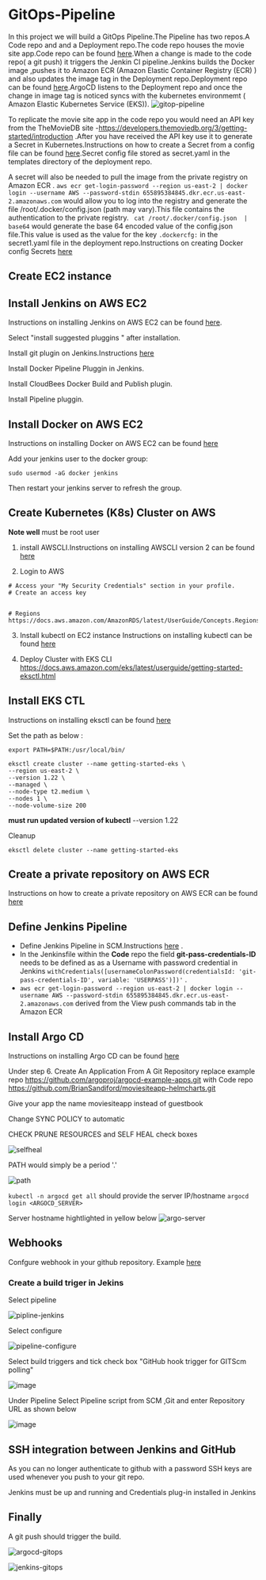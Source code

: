 
# GitOps-Pipeline
In this project we will build a GitOps Pipeline.The Pipeline has two repos.A Code repo and and a Deployment repo.The code repo houses the movie site app.Code repo can be found [here](https://github.com/BrianSandiford/moviesiteapp).When a change is made to the code repo( a git push) it triggers the Jenkin CI pipeline.Jenkins builds the Docker image ,pushes it to Amazon ECR (Amazon Elastic Container Registry (ECR) ) and also updates the image tag in the Deployment repo.Deployment repo can be found [here](https://github.com/BrianSandiford/moviesiteapp-helmcharts).ArgoCD listens to the Deployment repo and once the change in image tag is noticed syncs with the kubernetes environmemt ( Amazon Elastic Kubernetes Service (EKS)).
![gitop-pipeline](https://user-images.githubusercontent.com/67350852/178124160-9e8067a0-df59-4a85-b355-09939f4cbd93.jpeg)


To replicate the movie site app in the code repo you would need an API key from the TheMovieDB site -https://developers.themoviedb.org/3/getting-started/introduction .After you have received the API key use it to generate a Secret in Kubernetes.Instructions on how to create a Secret from a config file can be found [here](https://kubernetes.io/docs/tasks/configmap-secret/managing-secret-using-config-file/).Secret config file stored as secret.yaml in the templates directory of the deployment repo.

A secret will also be needed to pull the image from the private registry on Amazon ECR . `aws ecr get-login-password --region us-east-2 | docker login --username AWS --password-stdin 655895384845.dkr.ecr.us-east-2.amazonaws.com` would allow you to log into the registry and generate the file /root/.docker/config.json (path may vary).This file contains the authentication to the private registry.
` cat /root/.docker/config.json  | base64` would generate the base 64 encoded value of the config.json file.This value is used as the value for the key `.dockercfg:` in the secret1.yaml file in the deployment repo.Instructions on creating Docker config Secrets [here](https://kubernetes.io/docs/concepts/configuration/secret/#docker-config-secrets)

## Create EC2 instance

##  Install Jenkins on AWS EC2
Instructions on installing Jenkins on AWS EC2 can be found [here](https://github.com/yankils/Simple-DevOps-Project/blob/master/Jenkins/Jenkins_Installation.MD#install-jenkins-on-aws-ec2). 

Select "install suggested pluggins " after installation.

Install git plugin on Jenkins.Instructions [here](https://github.com/yankils/Simple-DevOps-Project/blob/master/Jenkins/Git_plugin_install.MD)

Install Docker Pipeline Pluggin in Jenkins.

Install CloudBees Docker Build and Publish plugin.

Install Pipeline pluggin.

## Install Docker on AWS EC2

Instructions on installing Docker on AWS EC2 can be found [here](https://docs.aws.amazon.com/AmazonECS/latest/developerguide/docker-basics.html)

Add your jenkins user to the docker group:
``` 
sudo usermod -aG docker jenkins
```
Then restart your jenkins server to refresh the group.

## Create Kubernetes (K8s) Cluster on AWS

**Note well** must be root user

1. install AWSCLI.Instructions on installing AWSCLI version 2 can be found [here](https://docs.aws.amazon.com/cli/latest/userguide/install-cliv2.html)

2. Login to AWS 

``` 
# Access your "My Security Credentials" section in your profile. 
# Create an access key


# Regions
https://docs.aws.amazon.com/AmazonRDS/latest/UserGuide/Concepts.RegionsAndAvailabilityZones.html

```

3. Install kubectl on EC2 instance 
Instructions on installing kubectl can be found [here](https://docs.aws.amazon.com/eks/latest/userguide/install-kubectl.html)

4. Deploy Cluster with EKS CLI  https://docs.aws.amazon.com/eks/latest/userguide/getting-started-eksctl.html 
## Install EKS CTL

Instructions on installing eksctl can be found [here](https://docs.amazonaws.cn/en_us/eks/latest/userguide/eksctl.html)

Set the path as below :
```
export PATH=$PATH:/usr/local/bin/
```
```
eksctl create cluster --name getting-started-eks \
--region us-east-2 \
--version 1.22 \
--managed \
--node-type t2.medium \
--nodes 1 \
--node-volume-size 200 
```
**must run updated version of kubectl** --version 1.22

Cleanup
```
eksctl delete cluster --name getting-started-eks
```

## Create a private repository on AWS ECR

Instructions on how to create a private repository on AWS ECR can be found  [here](https://www.youtube.com/watch?v=vWSRWpOPHws)

## Define Jenkins Pipeline
- Define Jenkins Pipeline in SCM.Instructions [here](https://www.jenkins.io/doc/book/pipeline/getting-started/#through-the-classic-ui)
.
- In the Jenkinsfile within the **Code** repo the field **git-pass-credentials-ID** needs to be defined as as a Username with password credential in Jenkins `withCredentials([usernameColonPassword(credentialsId: 'git-pass-credentials-ID', variable: 'USERPASS')])'` 
.
- `aws ecr get-login-password --region us-east-2 | docker login --username AWS --password-stdin 655895384845.dkr.ecr.us-east-2.amazonaws.com` derived from the View push commands tab in the Amazon ECR
## Install Argo CD
Instructions on installing Argo CD can be found [here](https://argo-cd.readthedocs.io/en/stable/getting_started/)

Under step 6. Create An Application From A Git Repository replace example repo https://github.com/argoproj/argocd-example-apps.git with Code repo 
https://github.com/BrianSandiford/moviesiteapp-helmcharts.git

Give your app the name moviesiteapp instead of guestbook

Change SYNC POLICY to automatic

CHECK PRUNE RESOURCES and SELF HEAL check boxes

![selfheal](https://user-images.githubusercontent.com/67350852/123559741-ed70d780-d76b-11eb-9903-a4025ed3f553.JPG)

PATH would simply be a period '.'

![path](https://user-images.githubusercontent.com/67350852/123559906-fada9180-d76c-11eb-8218-8d492fa75fee.JPG)

`kubectl -n argocd get all` should provide the server IP/hostname	`argocd login <ARGOCD_SERVER>`

Server hostname hightlighted in yellow below
![argo-server](https://user-images.githubusercontent.com/67350852/123556084-53069900-d757-11eb-9576-b4a9fb278f04.JPG)

## Webhooks
Confgure webhook in your github repository. Example [here](https://docs.github.com/en/developers/webhooks-and-events/webhooks/creating-webhooks#setting-up-a-webhook)

### Create a build triger in Jekins

Select pipeline

![pipline-jenkins](https://user-images.githubusercontent.com/67350852/182642105-56d1ce96-61b2-4b99-a070-5e004e92a335.JPG)

Select configure

![pipeline-configure](https://user-images.githubusercontent.com/67350852/182642828-46762d32-3501-4abb-86f4-c9884a920338.JPG)

Select build triggers and tick check box "GitHub hook trigger for GITScm polling"

![image](https://user-images.githubusercontent.com/67350852/182643668-addf3a60-a035-4d8b-b21e-8a0aba556547.png)

Under Pipeline Select Pipeline script from SCM ,Git and enter Repository URL as shown below

![image](https://user-images.githubusercontent.com/67350852/182644935-82c39e5f-6315-417a-ac6a-53c70a480723.png)

## SSH integration between Jenkins and GitHub

As you can no longer authenticate to github with a password SSH keys are used whenever you push to your git repo.

Jenkins must be up and running and Credentials plug-in installed in Jenkins

## Finally
A git push should trigger the build.

![argocd-gitops](https://user-images.githubusercontent.com/67350852/124676715-0c1e4f00-de8d-11eb-9d24-1be0c68a1015.png)


![jenkins-gitops](https://user-images.githubusercontent.com/67350852/124677332-37ee0480-de8e-11eb-8fa9-df2d0a4d7888.JPG)
